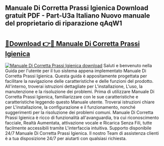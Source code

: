 ## Manuale Di Corretta Prassi Igienica Download gratuit PDF - Part-U3a Italiano Nuovo manuale del proprietario di riparazione qAqW1

# <h2><a href="http://dfax20.blite.top/?on=Manuale+Di+Corretta+Prassi+Igienica">🔗Download 👉🔴 Manuale Di Corretta Prassi Igienica</a></h2>

[![Manuale Di Corretta Prassi Igienica download](https://i.imgur.com/lujVjoI.png)](http://dfax20.blite.top/?on=Manuale+Di+Corretta+Prassi+Igienica)
Saluti e benvenuto nella Guida per l'utente per il tuo sistema appena implementato Manuale Di Corretta Prassi Igienica. Questa guida è appositamente progettata per facilitare la navigazione delle caratteristiche e delle funzioni del prodotto. All'interno, troverai istruzioni dettagliate per L'installazione, L'uso, la manutenzione e la risoluzione dei problemi. Prima di utilizzare Manuale Di Corretta Prassi Igienica, familiarizzare con le sue caratteristiche e caratteristiche leggendo questo Manuale utente. Troverai istruzioni chiare per L'installazione, la configurazione e il funzionamento, nonché suggerimenti per la risoluzione dei problemi comuni. Manuale Di Corretta Prassi Igienica è ricco di funzionalità all'avanguardia, tra cui riconoscimento facciale, Realtà Aumentata, attivazione vocale e Ricarica Senza Fili, tutte facilmente accessibili tramite L'interfaccia intuitiva. Supporto disponibile 24/7 Manuale Di Corretta Prassi Igienica. Il nostro Team di assistenza clienti è a tua disposizione 24/7 per aiutarti con qualsiasi richiesta.
